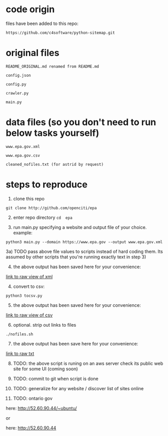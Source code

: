 # code origin

files have been added to this repo:

	https://github.com/c4software/python-sitemap.git

# original files

	README_ORIGINAL.md renamed from README.md
	
	config.json

	config.py

	crawler.py

	main.py

# data files (so you don't need to run below tasks yourself)

	www.epa.gov.xml
 
	www.epa.gov.csv

	cleaned_nofiles.txt (for astrid by request)


# steps to reproduce

1) clone this repo

`git clone http://github.com/openciti/epa`

2) enter repo directory
`cd  epa`

3) run main.py specifying a website and output file of your choice. example:

`python3 main.py --domain https://www.epa.gov --output www.epa.gov.xml`

3a) TODO pass above file values to scripts instead of hard coding them. Its assumed by other scripts that you're running exactly text in step 3) 

4) the above output has been saved here for your convenience:

[link to raw view of xml](https://raw.githubusercontent.com/openciti/epa/master/www.epa.gov.xml)

4) convert to csv:

`python3 tocsv.py`

5) the above output has been saved here for your convenience:

[link to raw view of csv](https://raw.githubusercontent.com/openciti/epa/master/www.epa.gov.csv)

6) optional. strip out links to files

`./nofiles.sh`

7) the above output has been save here for your convenience:

[link to raw txt](https://raw.githubusercontent.com/openciti/epa/master/cleaned_nofiles.txt)

8) TODO: the above script is runing on an aws server check its public web site for some UI (coming soon)

9) TODO: commit to git when script is done

10) TODO: generalize for any website / discover list of sites online

11) TODO: ontario gov

here: http://52.60.90.44/~ubuntu/

or

here: http://52.60.90.44

